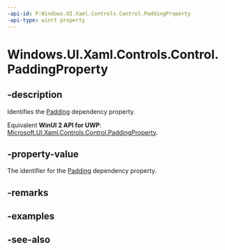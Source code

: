 ```yaml
---
-api-id: P:Windows.UI.Xaml.Controls.Control.PaddingProperty
-api-type: winrt property
---
```


<!-- Property syntax
public Windows.UI.Xaml.DependencyProperty PaddingProperty { get; }
-->

# Windows.UI.Xaml.Controls.Control.PaddingProperty

## -description
Identifies the [Padding](control_padding.md) dependency property.

Equivalent **WinUI 2 API for UWP**: [Microsoft.UI.Xaml.Controls.Control.PaddingProperty](/windows/winui/api/microsoft.ui.xaml.controls.control.paddingproperty).

## -property-value
The identifier for the [Padding](control_padding.md) dependency property.

## -remarks

## -examples

## -see-also
